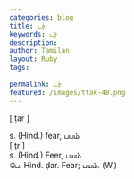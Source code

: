 ```yaml
---
categories: blog
title: டர்
keywords: டர்
description: 
author: Tamilan
layout: Ruby
tags: 
 
permalink: டர்
featured: /images/ttak-48.png
---
```

  
[ ṭar ]  
  
s. (Hind.) fear, பயம்  
[ ṭr ]  
s. (Hind.) Feer, பயம்  
பெ. Hind. ḍar. Fear; பயம். (W.)